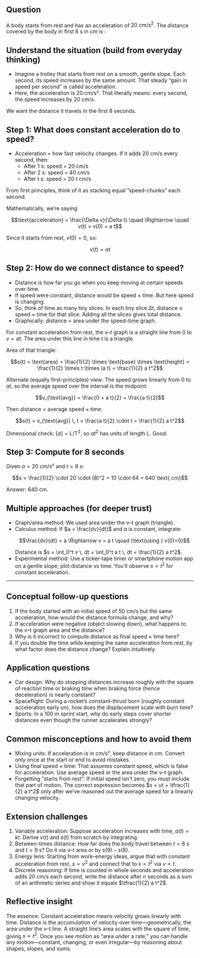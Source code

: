 ## Question
A body starts from rest and has an acceleration of $20 \mathrm{~cm} / \mathrm{s}^2$. The distance covered by the body in first 8 s in cm is :


## Understand the situation (build from everyday thinking)
- Imagine a trolley that starts from rest on a smooth, gentle slope. Each second, its speed increases by the same amount. That steady “gain in speed per second” is called acceleration.
- Here, the acceleration is 20 cm/s². That literally means: every second, the speed increases by 20 cm/s.

We want the distance it travels in the first 8 seconds.

## Step 1: What does constant acceleration do to speed?
- Acceleration = how fast velocity changes. If it adds 20 cm/s every second, then:
  - After 1 s: speed = 20 cm/s
  - After 2 s: speed = 40 cm/s
  - After t s: speed = 20 t cm/s

From first principles, think of it as stacking equal “speed-chunks” each second.

Mathematically, we’re saying:
```math
\text{acceleration} = \frac{\Delta v}{\Delta t} \quad \Rightarrow \quad v(t) = v(0) + a t
```
Since it starts from rest, $v(0) = 0$, so:
```math
v(t) = a t
```

## Step 2: How do we connect distance to speed?
- Distance is how far you go when you keep moving at certain speeds over time.
- If speed were constant, distance would be speed × time. But here speed is changing.
- So, think of time as many tiny slices. In each tiny slice $\Delta t$, distance ≈ speed × time for that slice. Adding all the slices gives total distance.
- Graphically: distance = area under the speed–time graph.

For constant acceleration from rest, the $v$–$t$ graph is a straight line from 0 to $v = a t$. The area under this line in time $t$ is a triangle.

Area of that triangle:
```math
s(t) = \text{area} = \frac{1}{2} \times \text{base} \times \text{height}
     = \frac{1}{2} \times t \times (a t)
     = \frac{1}{2} a t^2
```

Alternate (equally first-principles) view: The speed grows linearly from 0 to $a t$, so the average speed over the interval is the midpoint:
```math
v_{\text{avg}} = \frac{0 + a t}{2} = \frac{a t}{2}
```
Then distance = average speed × time:
```math
s(t) = v_{\text{avg}} \, t = \frac{a t}{2} \cdot t = \frac{1}{2} a t^2
```

Dimensional check: $[a] = \text{L}/\text{T}^2$, so $a t^2$ has units of length L. Good.

## Step 3: Compute for 8 seconds
Given $a = 20$ cm/s² and $t = 8$ s:
```math
s = \frac{1}{2} \cdot 20 \cdot (8)^2
  = 10 \cdot 64
  = 640 \text{ cm}
```

Answer: 640 cm.

## Multiple approaches (for deeper trust)
- Graph/area method: We used area under the v–t graph (triangle).
- Calculus method: If $a = \frac{dv}{dt}$ and $a$ is constant, integrate:
  ```math
  \frac{dv}{dt} = a \Rightarrow v = a t \quad (\text{using } v(0)=0)
  ```
  Distance is $s = \int_0^t v \, dt = \int_0^t a t \, dt = \frac{1}{2} a t^2$.
- Experimental method: Use a ticker-tape timer or smartphone motion app on a gentle slope; plot distance vs time. You’ll observe $s \propto t^2$ for constant acceleration.

---

## Conceptual follow-up questions
1. If the body started with an initial speed of 50 cm/s but the same acceleration, how would the distance formula change, and why?
2. If acceleration were negative (object slowing down), what happens to the v–t graph area and the distance?
3. Why is it incorrect to compute distance as final speed × time here?
4. If you double the time while keeping the same acceleration from rest, by what factor does the distance change? Explain intuitively.

## Application questions
- Car design: Why do stopping distances increase roughly with the square of reaction time or braking time when braking force (hence deceleration) is nearly constant?
- Spaceflight: During a rocket’s constant-thrust burn (roughly constant acceleration early on), how does the displacement scale with burn time?
- Sports: In a 100 m sprint start, why do early steps cover shorter distances even though the runner accelerates strongly?

## Common misconceptions and how to avoid them
- Mixing units: If acceleration is in cm/s², keep distance in cm. Convert only once at the start or end to avoid mistakes.
- Using final speed × time: That assumes constant speed, which is false for acceleration. Use average speed or the area under the v–t graph.
- Forgetting “starts from rest”: If initial speed isn’t zero, you must include that part of motion. The correct expression becomes $s = ut + \tfrac{1}{2} a t^2$ only after we’ve reasoned out the average speed for a linearly changing velocity.

## Extension challenges
1. Variable acceleration: Suppose acceleration increases with time, $a(t) = k t$. Derive $v(t)$ and $s(t)$ from scratch by integrating.
2. Between-times distance: How far does the body travel between $t=8$ s and $t=9$ s? Do it via v–t area or by $s(9)-s(8)$.
3. Energy lens: Starting from work–energy ideas, argue that with constant acceleration from rest, $s \propto v^2$ and connect that to $s \propto t^2$ via $v \propto t$.
4. Discrete reasoning: If time is counted in whole seconds and acceleration adds 20 cm/s each second, write the distance after $n$ seconds as a sum of an arithmetic series and show it equals $\tfrac{1}{2} a t^2$.

## Reflective insight
The essence: Constant acceleration means velocity grows linearly with time. Distance is the accumulation of velocity over time—geometrically, the area under the v–t line. A straight line’s area scales with the square of time, giving $s \propto t^2$. Once you see motion as “area under a rate,” you can handle any motion—constant, changing, or even irregular—by reasoning about shapes, slopes, and sums.
